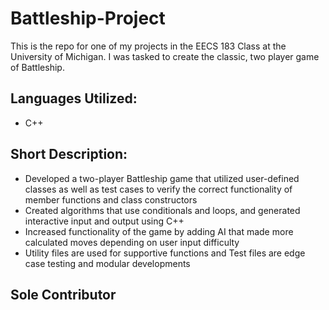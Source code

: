 # Battleship-Project

This is the repo for one of my projects in the EECS 183 Class at the University of Michigan. I was tasked to create the classic, two player game of Battleship.

## Languages Utilized:
- C++

## Short Description:
- Developed a two-player Battleship game that utilized user-defined classes as well as test cases to verify the correct
functionality of member functions and class constructors
- Created algorithms that use conditionals and loops, and generated interactive input and output using C++
- Increased functionality of the game by adding AI that made more calculated moves depending on user input difficulty
- Utility files are used for supportive functions and Test files are edge case testing and modular developments

## Sole Contributor
